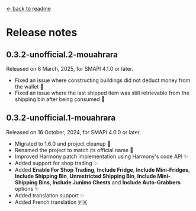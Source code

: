 ﻿[← back to readme](../README.md)

# Release notes

## 0.3.2-unofficial.2-mouahrara
Released on 8 March, 2025, for SMAPI 4.1.0 or later.
* Fixed an issue where constructing buildings did not deduct money from the wallet 🔧
* Fixed an issue where the last shipped item was still retrievable from the shipping bin after being consumed 🔧

## 0.3.2-unofficial.1-mouahrara
Released on 16 October, 2024, for SMAPI 4.0.0 or later.
* Migrated to 1.6.0 and project cleanup 🚀
* Renamed the project to match its official name 📝
* Improved Harmony patch implementation using Harmony's code API ✨
* Added support for shop trading ✨
* Added **Enable For Shop Trading**, **Include Fridge**, **Include Mini-Fridges**, **Include Shipping Bin**, **Unrestricted Shipping Bin**, **Include Mini-Shipping Bins**, **Include Junimo Chests** and **Include Auto-Grabbers** options ✨
* Added translation support ✨
* Added French translation 🇫🇷
